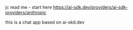 jc read me - start here https://ai-sdk.dev/providers/ai-sdk-providers/anthropic

this is a chat app based on ai-skd.dev

